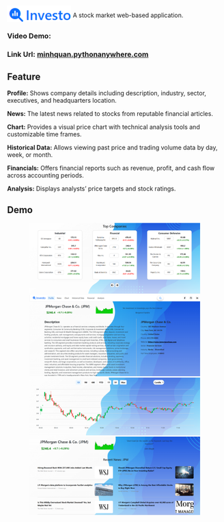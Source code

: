 <img src="https://github.com/MinhQuan805/Investo/blob/master/Demo/1.png?raw=true" 
     alt="Image 2" 
     width="150" 
     style="vertical-align: middle;"> 
<span style="position: relative; top: 5px;">A stock market web-based application.</span>


### Video Demo:
### Link Url: [minhquan.pythonanywhere.com](https://minhquan.pythonanywhere.com/)
## Feature
**Profile:**  Shows company details including description, industry, sector, executives, and headquarters location.

**News:**  The latest news related to stocks from reputable financial articles.

**Chart:**  Provides a visual price chart with technical analysis tools and customizable time frames.

**Historical Data:**  Allows viewing past price and trading volume data by day, week, or month.

**Financials:**  Offers financial reports such as revenue, profit, and cash flow across accounting periods.

**Analysis:**  Displays analysts’ price targets and stock ratings.

## Demo

<div style="text-align: center;">
    <img src="https://github.com/MinhQuan805/Investo/blob/master/Demo/2.png?raw=true" alt="Image 2" width="400">
    <img src="https://github.com/MinhQuan805/Investo/blob/master/Demo/3.png?raw=true" alt="Image 3" width="400">
</div>

<div style="text-align: center;">
    <img src="https://github.com/MinhQuan805/Investo/blob/b33bc564a4cd2ad838a5b2055a2e02c4903cec70/Demo/5.png?raw=true" alt="Image 5" width="400">
    <img src="https://github.com/MinhQuan805/Investo/blob/b33bc564a4cd2ad838a5b2055a2e02c4903cec70/Demo/4.png?raw=true" alt="Image 4" width="400">
</div>



